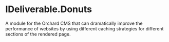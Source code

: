# IDeliverable.Donuts
A module for the Orchard CMS that can dramatically improve the performance of websites by using different caching strategies for different sections of the rendered page.
